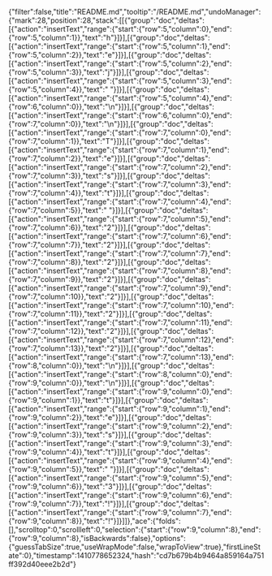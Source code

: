 {"filter":false,"title":"README.md","tooltip":"/README.md","undoManager":{"mark":28,"position":28,"stack":[[{"group":"doc","deltas":[{"action":"insertText","range":{"start":{"row":5,"column":0},"end":{"row":5,"column":1}},"text":"h"}]}],[{"group":"doc","deltas":[{"action":"insertText","range":{"start":{"row":5,"column":1},"end":{"row":5,"column":2}},"text":"e"}]}],[{"group":"doc","deltas":[{"action":"insertText","range":{"start":{"row":5,"column":2},"end":{"row":5,"column":3}},"text":"j"}]}],[{"group":"doc","deltas":[{"action":"insertText","range":{"start":{"row":5,"column":3},"end":{"row":5,"column":4}},"text":" "}]}],[{"group":"doc","deltas":[{"action":"insertText","range":{"start":{"row":5,"column":4},"end":{"row":6,"column":0}},"text":"\n"}]}],[{"group":"doc","deltas":[{"action":"insertText","range":{"start":{"row":6,"column":0},"end":{"row":7,"column":0}},"text":"\n"}]}],[{"group":"doc","deltas":[{"action":"insertText","range":{"start":{"row":7,"column":0},"end":{"row":7,"column":1}},"text":"T"}]}],[{"group":"doc","deltas":[{"action":"insertText","range":{"start":{"row":7,"column":1},"end":{"row":7,"column":2}},"text":"e"}]}],[{"group":"doc","deltas":[{"action":"insertText","range":{"start":{"row":7,"column":2},"end":{"row":7,"column":3}},"text":"s"}]}],[{"group":"doc","deltas":[{"action":"insertText","range":{"start":{"row":7,"column":3},"end":{"row":7,"column":4}},"text":"t"}]}],[{"group":"doc","deltas":[{"action":"insertText","range":{"start":{"row":7,"column":4},"end":{"row":7,"column":5}},"text":" "}]}],[{"group":"doc","deltas":[{"action":"insertText","range":{"start":{"row":7,"column":5},"end":{"row":7,"column":6}},"text":"2"}]}],[{"group":"doc","deltas":[{"action":"insertText","range":{"start":{"row":7,"column":6},"end":{"row":7,"column":7}},"text":"2"}]}],[{"group":"doc","deltas":[{"action":"insertText","range":{"start":{"row":7,"column":7},"end":{"row":7,"column":8}},"text":"2"}]}],[{"group":"doc","deltas":[{"action":"insertText","range":{"start":{"row":7,"column":8},"end":{"row":7,"column":9}},"text":"2"}]}],[{"group":"doc","deltas":[{"action":"insertText","range":{"start":{"row":7,"column":9},"end":{"row":7,"column":10}},"text":"2"}]}],[{"group":"doc","deltas":[{"action":"insertText","range":{"start":{"row":7,"column":10},"end":{"row":7,"column":11}},"text":"2"}]}],[{"group":"doc","deltas":[{"action":"insertText","range":{"start":{"row":7,"column":11},"end":{"row":7,"column":12}},"text":"2"}]}],[{"group":"doc","deltas":[{"action":"insertText","range":{"start":{"row":7,"column":12},"end":{"row":7,"column":13}},"text":"2"}]}],[{"group":"doc","deltas":[{"action":"insertText","range":{"start":{"row":7,"column":13},"end":{"row":8,"column":0}},"text":"\n"}]}],[{"group":"doc","deltas":[{"action":"insertText","range":{"start":{"row":8,"column":0},"end":{"row":9,"column":0}},"text":"\n"}]}],[{"group":"doc","deltas":[{"action":"insertText","range":{"start":{"row":9,"column":0},"end":{"row":9,"column":1}},"text":"t"}]}],[{"group":"doc","deltas":[{"action":"insertText","range":{"start":{"row":9,"column":1},"end":{"row":9,"column":2}},"text":"e"}]}],[{"group":"doc","deltas":[{"action":"insertText","range":{"start":{"row":9,"column":2},"end":{"row":9,"column":3}},"text":"s"}]}],[{"group":"doc","deltas":[{"action":"insertText","range":{"start":{"row":9,"column":3},"end":{"row":9,"column":4}},"text":"t"}]}],[{"group":"doc","deltas":[{"action":"insertText","range":{"start":{"row":9,"column":4},"end":{"row":9,"column":5}},"text":" "}]}],[{"group":"doc","deltas":[{"action":"insertText","range":{"start":{"row":9,"column":5},"end":{"row":9,"column":6}},"text":"3"}]}],[{"group":"doc","deltas":[{"action":"insertText","range":{"start":{"row":9,"column":6},"end":{"row":9,"column":7}},"text":"!"}]}],[{"group":"doc","deltas":[{"action":"insertText","range":{"start":{"row":9,"column":7},"end":{"row":9,"column":8}},"text":"!"}]}]]},"ace":{"folds":[],"scrolltop":0,"scrollleft":0,"selection":{"start":{"row":9,"column":8},"end":{"row":9,"column":8},"isBackwards":false},"options":{"guessTabSize":true,"useWrapMode":false,"wrapToView":true},"firstLineState":0},"timestamp":1410778652324,"hash":"cd7b679b4b9464a859164a751ff392d40eee2b2d"}